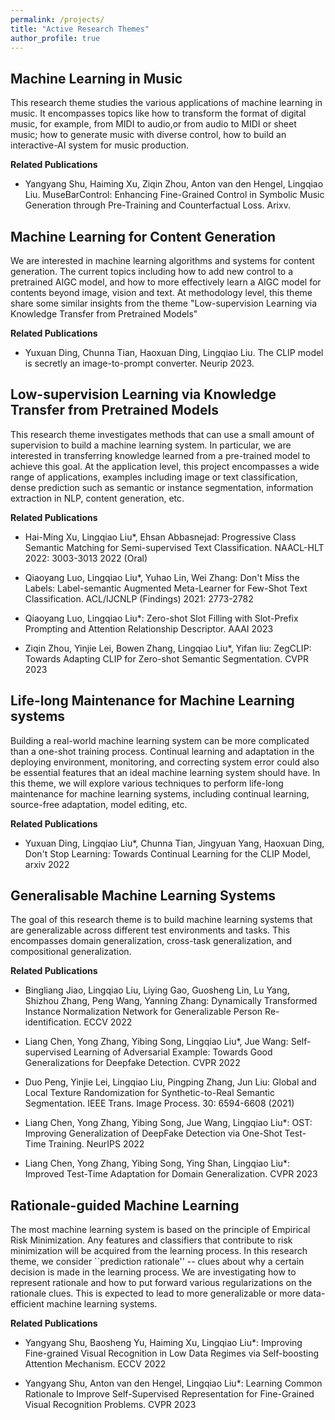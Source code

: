 ```yaml
---
permalink: /projects/
title: "Active Research Themes"
author_profile: true
---
```

## Machine Learning in Music ##
This research theme studies the various applications of machine learning in music. It encompasses topics like how to transform the format of digital music, for example, from MIDI to audio,or from audio to MIDI or sheet music; how to generate music with diverse control, how to build an interactive-AI system for music production.

**Related Publications**
- Yangyang Shu, Haiming Xu, Ziqin Zhou, Anton van den Hengel, Lingqiao Liu. MuseBarControl: Enhancing Fine-Grained Control in Symbolic Music Generation through Pre-Training and Counterfactual Loss. Arixv.


## Machine Learning for Content Generation ##
We are interested in machine learning algorithms and systems for content generation. The current topics including how to add new control to a pretrained AIGC model, and how to more effectively learn a AIGC model for contents beyond image, vision and text. At methodology level, this theme share some similar insights from the theme "Low-supervision Learning via Knowledge Transfer from Pretrained Models"

**Related Publications**
- Yuxuan Ding, Chunna Tian, Haoxuan Ding, Lingqiao Liu. The CLIP model is secretly an image-to-prompt converter. Neurip 2023.



## Low-supervision Learning via Knowledge Transfer from Pretrained Models
This research theme investigates methods that can use a small amount of supervision to build a machine learning system. In particular, we are interested in transferring knowledge learned from a pre-trained model to achieve this goal. At the application level, this project encompasses a wide range of applications, examples including image or text classification, dense prediction such as semantic or instance segmentation, information extraction in NLP, content generation, etc.

**Related Publications**
- Hai-Ming Xu, Lingqiao Liu*, Ehsan Abbasnejad: Progressive Class Semantic Matching for Semi-supervised Text Classification. NAACL-HLT 2022: 3003-3013 2022 (Oral) 

- Qiaoyang Luo,  Lingqiao Liu*, Yuhao Lin, Wei Zhang: Don't Miss the Labels: Label-semantic Augmented Meta-Learner for Few-Shot Text Classification. ACL/IJCNLP (Findings) 2021: 2773-2782

- Qiaoyang Luo, Lingqiao Liu*: Zero-shot Slot Filling with Slot-Prefix Prompting and Attention Relationship Descriptor. AAAI 2023 

- Ziqin Zhou, Yinjie Lei, Bowen Zhang, Lingqiao Liu*, Yifan liu: ZegCLIP: Towards Adapting CLIP for Zero-shot Semantic Segmentation. CVPR 2023


## Life-long Maintenance for Machine Learning systems 
Building a real-world machine learning system can be more complicated than a one-shot training process. Continual learning and adaptation in the deploying environment, monitoring, and correcting system error could also be essential features that an ideal machine learning system should have. In this theme, we will explore various techniques to perform life-long maintenance for machine learning systems, including continual learning, source-free adaptation, model editing, etc.

**Related Publications**
- Yuxuan Ding, Lingqiao Liu*, Chunna Tian, Jingyuan Yang, Haoxuan Ding, Don't Stop Learning: Towards Continual Learning for the CLIP Model, arxiv 2022

## Generalisable Machine Learning Systems
The goal of this research theme is to build machine learning systems that are generalizable across different test environments and tasks. This encompasses domain generalization, cross-task generalization, and compositional generalization.

**Related Publications**

- Bingliang Jiao, Lingqiao Liu, Liying Gao, Guosheng Lin, Lu Yang, Shizhou Zhang, Peng Wang, Yanning Zhang: Dynamically Transformed Instance Normalization Network for Generalizable Person Re-identification. ECCV 2022 

- Liang Chen, Yong Zhang, Yibing Song, Lingqiao Liu*, Jue Wang: Self-supervised Learning of Adversarial Example: Towards Good Generalizations for Deepfake Detection. CVPR 2022 

- Duo Peng, Yinjie Lei,  Lingqiao Liu, Pingping Zhang, Jun Liu: Global and Local Texture Randomization for Synthetic-to-Real Semantic Segmentation. IEEE Trans. Image Process. 30: 6594-6608 (2021)

- Liang Chen, Yong Zhang, Yibing Song, Jue Wang, Lingqiao Liu*: OST: Improving Generalization of DeepFake Detection via One-Shot Test-Time Training. NeurIPS 2022

- Liang Chen, Yong Zhang, Yibing Song, Ying Shan, Lingqiao Liu*: Improved Test-Time Adaptation for Domain Generalization. CVPR 2023

##  Rationale-guided Machine Learning
The most machine learning system is based on the principle of Empirical Risk Minimization. Any features and classifiers that contribute to risk minimization will be acquired from the learning process. In this research theme, we consider ``prediction rationale'' -- clues about why a certain decision is made in the learning process. We are investigating how to represent rationale and how to put forward various regularizations on the rationale clues. This is expected to lead to more generalizable or more data-efficient machine learning systems.

**Related Publications**

- Yangyang Shu, Baosheng Yu, Haiming Xu, Lingqiao Liu*: Improving Fine-grained Visual Recognition in Low Data Regimes via Self-boosting Attention Mechanism. ECCV 2022 

- Yangyang Shu, Anton van den Hengel, Lingqiao Liu*: Learning Common Rationale to Improve Self-Supervised Representation for Fine-Grained Visual Recognition Problems. CVPR 2023
